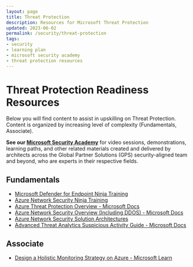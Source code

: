 ```yaml
---
layout: page
title: Threat Protection
description: Resources for Microsoft Threat Protection
updated: 2023-06-02
permalink: /security/threat-protection
tags:
- security
- learning plan
- microsoft security academy
- threat protection resources
---
```


# Threat Protection Readiness Resources
Below you will find content to assist in upskilling on Threat Protection. Content is organized by increasing level of complexity (Fundamentals, Associate).

**See our [Microsoft Security Academy](https://microsoft.github.io/PartnerResources/skilling/microsoft-security-academy)** for video sessions, demonstrations, learning paths, and other related materials created and delivered by architects across the Global Partner Solutions (GPS) security-aligned team and beyond, who are experts in their respective fields.

## Fundamentals
* [Microsoft Defender for Endpoint Ninja Training](https://techcommunity.microsoft.com/t5/microsoft-defender-for-endpoint/become-a-microsoft-defender-for-endpoint-ninja/ba-p/1515647)
* [Azure Network Security Ninja Training](https://techcommunity.microsoft.com/t5/azure-network-security-blog/azure-network-security-ninja-training/ba-p/2356101)
* [Azure Threat Protection Overview - Microsoft Docs](https://learn.microsoft.com/en-us/azure/security/fundamentals/threat-detection)
* [Azure Network Security Overview (Including DDOS) - Microsoft Docs](https://learn.microsoft.com/en-us/azure/security/fundamentals/network-overview)
* [Azure Network Security Solution Architectures](https://azure.microsoft.com/en-us/solutions/network-security/#solution-architectures)
* [Advanced Threat Analytics Suspicious Activity Guide - Microsoft Docs](https://docs.microsoft.com/en-us/advanced-threat-analytics/suspicious-activity-guide)

## Associate
* [Design a Holistic Monitoring Strategy on Azure - Microsoft Learn](https://docs.microsoft.com/en-us/learn/modules/design-monitoring-strategy-on-azure/)